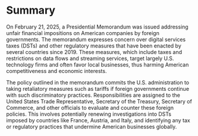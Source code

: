 # Summary

On February 21, 2025, a Presidential Memorandum was issued addressing unfair financial impositions on American companies by foreign governments. The memorandum expresses concern over digital services taxes (DSTs) and other regulatory measures that have been enacted by several countries since 2019. These measures, which include taxes and restrictions on data flows and streaming services, target largely U.S. technology firms and often favor local businesses, thus harming American competitiveness and economic interests.

The policy outlined in the memorandum commits the U.S. administration to taking retaliatory measures such as tariffs if foreign governments continue with such discriminatory practices. Responsibilities are assigned to the United States Trade Representative, Secretary of the Treasury, Secretary of Commerce, and other officials to evaluate and counter these foreign policies. This involves potentially renewing investigations into DSTs imposed by countries like France, Austria, and Italy, and identifying any tax or regulatory practices that undermine American businesses globally.
